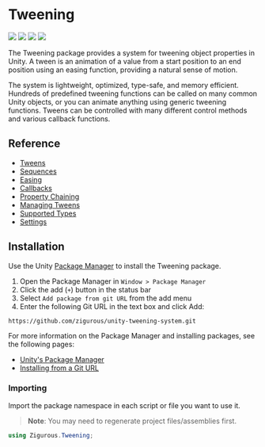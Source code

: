 # Tweening

[![](https://img.shields.io/badge/github-repo-blue?logo=github)](https://github.com/zigurous/unity-tweening-system) [![](https://img.shields.io/github/package-json/v/zigurous/unity-tweening-system)](https://github.com/zigurous/unity-tweening-system/releases) [![](https://img.shields.io/badge/docs-link-success)](https://docs.zigurous.com/com.zigurous.tweening) [![](https://img.shields.io/github/license/zigurous/unity-tweening-system)](https://github.com/zigurous/unity-tweening-system/blob/main/LICENSE.md)

The Tweening package provides a system for tweening object properties in Unity. A tween is an animation of a value from a start position to an end position using an easing function, providing a natural sense of motion.

The system is lightweight, optimized, type-safe, and memory efficient. Hundreds of predefined tweening functions can be called on many common Unity objects, or you can animate anything using generic tweening functions. Tweens can be controlled with many different control methods and various callback functions.

## Reference

- [Tweens](https://docs.zigurous.com/com.zigurous.tweening/manual/tweens.html)
- [Sequences](https://docs.zigurous.com/com.zigurous.tweening/manual/sequences.html)
- [Easing](https://docs.zigurous.com/com.zigurous.tweening/manual/easing.html)
- [Callbacks](https://docs.zigurous.com/com.zigurous.tweening/manual/callbacks.html)
- [Property Chaining](https://docs.zigurous.com/com.zigurous.tweening/manual/property-chaining.html)
- [Managing Tweens](https://docs.zigurous.com/com.zigurous.tweening/manual/managing-tweens.html)
- [Supported Types](https://docs.zigurous.com/com.zigurous.tweening/manual/supported-types.html)
- [Settings](https://docs.zigurous.com/com.zigurous.tweening/manual/settings.html)

## Installation

Use the Unity [Package Manager](https://docs.unity3d.com/Manual/upm-ui.html) to install the Tweening package.

1. Open the Package Manager in `Window > Package Manager`
2. Click the add (`+`) button in the status bar
3. Select `Add package from git URL` from the add menu
4. Enter the following Git URL in the text box and click Add:

```http
https://github.com/zigurous/unity-tweening-system.git
```

For more information on the Package Manager and installing packages, see the following pages:

- [Unity's Package Manager](https://docs.unity3d.com/Manual/Packages.html)
- [Installing from a Git URL](https://docs.unity3d.com/Manual/upm-ui-giturl.html)

### Importing

Import the package namespace in each script or file you want to use it.

> **Note**: You may need to regenerate project files/assemblies first.

```csharp
using Zigurous.Tweening;
```
